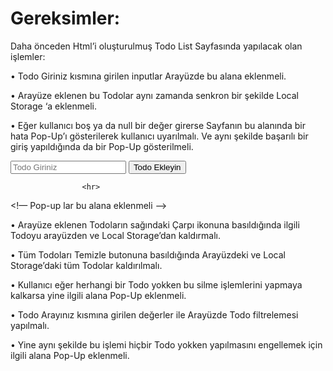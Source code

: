 # Gereksimler: 
Daha önceden Html’i oluşturulmuş Todo List Sayfasında yapılacak olan işlemler: 

•	Todo Giriniz kısmına girilen inputlar Arayüzde bu alana eklenmeli.

 <ul class="list-group">
               </ul>
               
•	Arayüze eklenen bu Todolar aynı zamanda senkron bir şekilde Local Storage ‘a eklenmeli.

•	Eğer kullanıcı boş ya da null bir değer girerse Sayfanın bu alanında bir hata Pop-Up’ı gösterilerek kullanıcı uyarılmalı. Ve aynı şekilde başarılı bir giriş yapıldığında da bir Pop-Up gösterilmeli.

<div class="card-body">
                    <form id="todoAddForm" class="mt-2">
                        <input type="text" class="form-control mt-2" id="todoName" aria-describedby="todo"
                            placeholder="Todo Giriniz">
                        <button id="todoAddButton" type="submit" class="btn btn-primary mt-4 btn-sm">
                            Todo Ekleyin</button>
                    </form>

                    <hr> 
<!— Pop-up lar bu alana eklenmeli -->
                    <!-- <div class="alert alert-primary" role="alert">
                       This is a primary alert—check it out!
                    </div> -->
                </div>


•	Arayüze eklenen Todoların sağındaki Çarpı ikonuna basıldığında ilgili Todoyu arayüzden ve Local Storage’dan kaldırmalı.

•	Tüm Todoları Temizle butonuna basıldığında Arayüzdeki ve Local Storage’daki tüm Todolar kaldırılmalı.

•	Kullanıcı eğer herhangi bir Todo yokken bu silme işlemlerini yapmaya kalkarsa yine ilgili alana Pop-Up eklenmeli.

•	Todo Arayınız kısmına girilen değerler ile Arayüzde Todo filtrelemesi yapılmalı.

•	Yine aynı şekilde bu işlemi hiçbir Todo yokken yapılmasını engellemek için ilgili alana Pop-Up eklenmeli.


